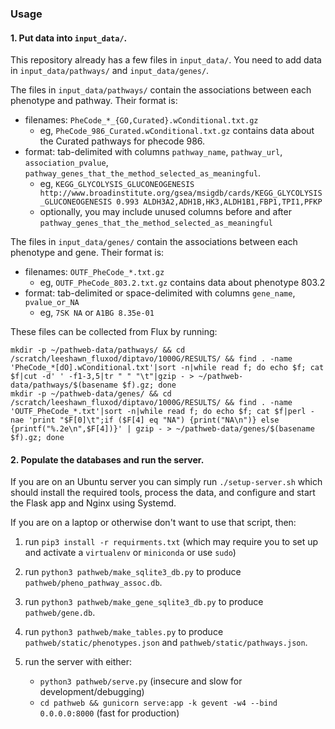 ### Usage

#### 1. Put data into `input_data/`.

This repository already has a few files in `input_data/`.  You need to add data in `input_data/pathways/` and `input_data/genes/`.

The files in `input_data/pathways/` contain the associations between each phenotype and pathway.  Their format is:

 - filenames: `PheCode_*_{GO,Curated}.wConditional.txt.gz`
     - eg, `PheCode_986_Curated.wConditional.txt.gz` contains data about the Curated pathways for phecode 986.
 - format: tab-delimited with columns `pathway_name`, `pathway_url`, `association_pvalue`, `pathway_genes_that_the_method_selected_as_meaningful`.
     - eg, `KEGG_GLYCOLYSIS_GLUCONEOGENESIS http://www.broadinstitute.org/gsea/msigdb/cards/KEGG_GLYCOLYSIS_GLUCONEOGENESIS 0.993 ALDH3A2,ADH1B,HK3,ALDH1B1,FBP1,TPI1,PFKP`
     - optionally, you may include unused columns before and after `pathway_genes_that_the_method_selected_as_meaningful`

The files in `input_data/genes/` contain the associations between each phenotype and gene.  Their format is:

  - filenames: `OUTF_PheCode_*.txt.gz`
      - eg, `OUTF_PheCode_803.2.txt.gz` contains data about phenotype 803.2
  - format: tab-delimited or space-delimited with columns `gene_name`, `pvalue_or_NA`
      - eg, `7SK NA` or `A1BG 8.35e-01`


These files can be collected from Flux by running:

    mkdir -p ~/pathweb-data/pathways/ && cd /scratch/leeshawn_fluxod/diptavo/1000G/RESULTS/ && find . -name 'PheCode_*[dO].wConditional.txt'|sort -n|while read f; do echo $f; cat $f|cut -d' ' -f1-3,5|tr " " "\t"|gzip - > ~/pathweb-data/pathways/$(basename $f).gz; done
    mkdir -p ~/pathweb-data/genes/ && cd /scratch/leeshawn_fluxod/diptavo/1000G/RESULTS/ && find . -name 'OUTF_PheCode_*.txt'|sort -n|while read f; do echo $f; cat $f|perl -nae 'print "$F[0]\t";if ($F[4] eq "NA") {print("NA\n")} else {printf("%.2e\n",$F[4])}' | gzip - > ~/pathweb-data/genes/$(basename $f).gz; done

#### 2. Populate the databases and run the server.

If you are on an Ubuntu server you can simply run `./setup-server.sh` which should install the required tools, process the data, and configure and start the Flask app and Nginx using Systemd.

If you are on a laptop or otherwise don't want to use that script, then:

1. run `pip3 install -r requirments.txt` (which may require you to set up and activate a `virtualenv` or `miniconda` or use `sudo`)

2. run `python3 pathweb/make_sqlite3_db.py` to produce `pathweb/pheno_pathway_assoc.db`.

3. run `python3 pathweb/make_gene_sqlite3_db.py` to produce `pathweb/gene.db`.

4. run `python3 pathweb/make_tables.py` to produce  `pathweb/static/phenotypes.json` and `pathweb/static/pathways.json`.

5. run the server with either:
   - `python3 pathweb/serve.py` (insecure and slow for development/debugging)
   - `cd pathweb && gunicorn serve:app -k gevent -w4 --bind 0.0.0.0:8000` (fast for production)
